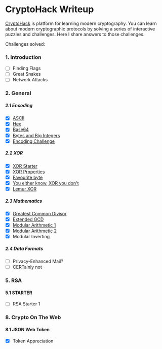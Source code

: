 # CryptoHack Writeup
[CryptoHack](https://cryptohack.org/) is platform for learning modern cryptography. You can learn about modern cryptographic protocols by solving a series of interactive puzzles and challenges.
Here I share answers to those challenges.

Challenges solved:
### 1. Introduction
- [ ] Finding Flags
- [ ] Great Snakes
- [ ] Network Attacks
### 2. General
##### 2.1 Encoding
- [x] [ASCII](https://github.com/stwater20/cryptohack/blob/master/General/Encoding/ASCII.py)
- [x] [Hex](https://github.com/stwater20/cryptohack/blob/master/General/Encoding/Hex.py)
- [x] [Base64](https://github.com/stwater20/cryptohack/blob/master/General/Encoding/Base64.py)
- [x] [Bytes and Big Integers](https://github.com/stwater20/cryptohack/blob/master/General/Encoding/Bytes_and_Big_Integer.py)
- [x] [Encoding Challenge](https://github.com/stwater20/cryptohack/blob/master/General/Encoding/Encoding_Challenge.py)
##### 2.2 XOR
- [x] [XOR Starter](https://github.com/stwater20/cryptohack/blob/master/General/XOR/XOR_Starter.py)
- [x] [XOR Properties](https://github.com/stwater20/cryptohack/blob/master/General/XOR/XOR_Properties.py)
- [x] [Favourite byte](https://github.com/stwater20/cryptohack/blob/master/General/XOR/Favourite_byte.py)
- [x] [You either know, XOR you don't](https://github.com/stwater20/cryptohack/blob/master/General/XOR/You_either_know_XOR_you_don't.py)
- [x] [Lemur XOR](https://github.com/stwater20/cryptohack/blob/master/General/XOR/Lemur_XOR.py)
##### 2.3 Mathematics
- [x] [Greatest Common Divisor](https://github.com/stwater20/cryptohack/blob/master/General/MATHEMATICS/Greatest_Common_Divisor.py)
- [x] [Extended GCD](https://github.com/stwater20/cryptohack/blob/master/General/MATHEMATICS/Extended_GCD.py)
- [x] [Modular Arithmetic 1](https://github.com/stwater20/cryptohack/blob/master/General/MATHEMATICS/Modular_Arithmetic_1.py)
- [x] [Modular Arithmetic 2](https://github.com/stwater20/cryptohack/blob/master/General/MATHEMATICS/Modular_Arithmetic_2.py)
- [x] Modular Inverting
##### 2.4 Data Formats
- [ ] Privacy-Enhanced Mail?
- [ ] CERTainly not

### 5. RSA
#### 5.1 STARTER
- [ ] RSA Starter 1

### 8. Crypto On The Web
#### 8.1 JSON Web Token
- [x] Token Appreciation 